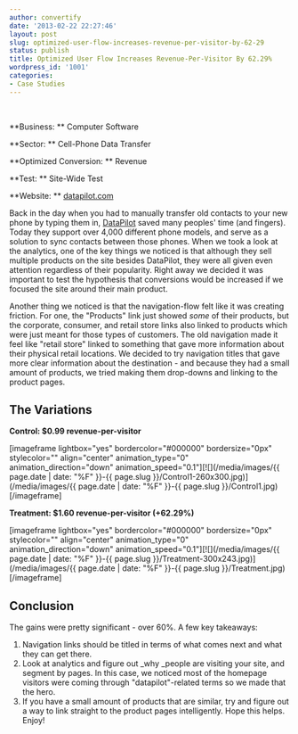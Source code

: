```yaml
---
author: convertify
date: '2013-02-22 22:27:46'
layout: post
slug: optimized-user-flow-increases-revenue-per-visitor-by-62-29
status: publish
title: Optimized User Flow Increases Revenue-Per-Visitor By 62.29%
wordpress_id: '1001'
categories:
- Case Studies
---
```


 

**Business: **
Computer Software

**Sector: **
Cell-Phone Data Transfer

**Optimized Conversion: **
Revenue

**Test: **
Site-Wide Test

**Website: **
[datapilot.com](http://datapilot.com)
 

Back in the day when you had to manually transfer old contacts to your new phone by typing them in, [DataPilot](http://datapilot.com) saved many peoples' time (and fingers). Today they support over 4,000 different phone models, and serve as a solution to sync contacts between those phones. When we took a look at the analytics, one of the key things we noticed is that although they sell multiple products on the site besides DataPilot, they were all given even attention regardless of their popularity. Right away we decided it was important to test the hypothesis that conversions would be increased if we focused the site around their main product.

Another thing we noticed is that the navigation-flow felt like it was creating friction. For one, the "Products" link just showed _some_ of their products, but the corporate, consumer, and retail store links also linked to products which were just meant for those types of customers. The old navigation made it feel like "retail store" linked to something that gave more information about their physical retail locations. We decided to try navigation titles that gave more clear information about the destination - and because they had a small amount of products, we tried making them drop-downs and linking to the product pages.

## The Variations

**Control: $0.99 revenue-per-visitor**

[imageframe lightbox="yes" bordercolor="#000000" bordersize="0px" stylecolor="" align="center" animation_type="0" animation_direction="down" animation_speed="0.1"][![](/media/images/{{ page.date | date: "%F" }}-{{ page.slug }}/Control1-260x300.jpg)](/media/images/{{ page.date | date: "%F" }}-{{ page.slug }}/Control1.jpg)[/imageframe]

**Treatment: $1.60 revenue-per-visitor (+62.29%)**

[imageframe lightbox="yes" bordercolor="#000000" bordersize="0px" stylecolor="" align="center" animation_type="0" animation_direction="down" animation_speed="0.1"][![](/media/images/{{ page.date | date: "%F" }}-{{ page.slug }}/Treatment-300x243.jpg)](/media/images/{{ page.date | date: "%F" }}-{{ page.slug }}/Treatment.jpg)[/imageframe]





## Conclusion

The gains were pretty significant - over 60%. A few key takeaways:

  1. Navigation links should be titled in terms of what comes next and what they can get there.
  2. Look at analytics and figure out _why _people are visiting your site, and segment by pages. In this case, we noticed most of the homepage visitors were coming through "datapilot"-related terms so we made that the hero.
  3. If you have a small amount of products that are similar, try and figure out a way to link straight to the product pages intelligently.
Hope this helps. Enjoy!

 
